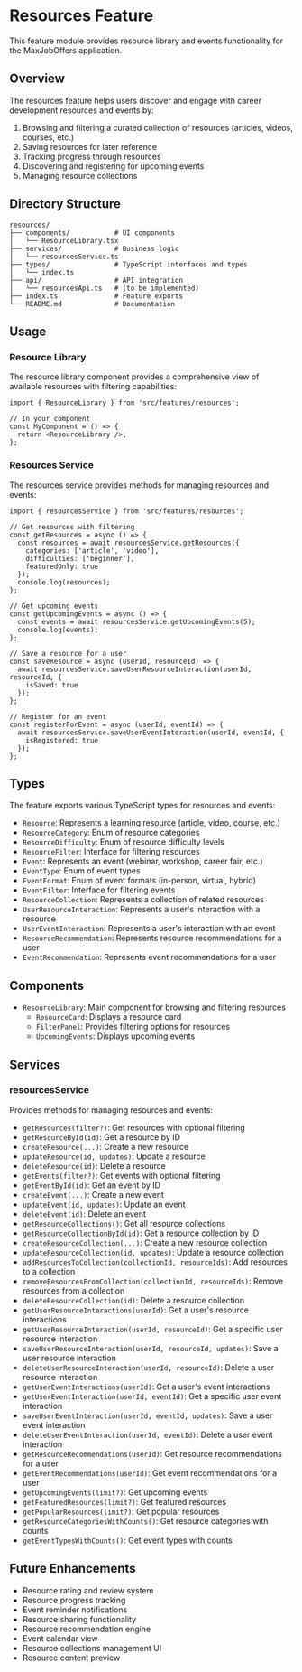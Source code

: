 # Resources Feature

This feature module provides resource library and events functionality for the MaxJobOffers application.

## Overview

The resources feature helps users discover and engage with career development resources and events by:

1. Browsing and filtering a curated collection of resources (articles, videos, courses, etc.)
2. Saving resources for later reference
3. Tracking progress through resources
4. Discovering and registering for upcoming events
5. Managing resource collections

## Directory Structure

```
resources/
├── components/           # UI components
│   └── ResourceLibrary.tsx
├── services/             # Business logic
│   └── resourcesService.ts
├── types/                # TypeScript interfaces and types
│   └── index.ts
├── api/                  # API integration
│   └── resourcesApi.ts   # (to be implemented)
├── index.ts              # Feature exports
└── README.md             # Documentation
```

## Usage

### Resource Library

The resource library component provides a comprehensive view of available resources with filtering capabilities:

```tsx
import { ResourceLibrary } from 'src/features/resources';

// In your component
const MyComponent = () => {
  return <ResourceLibrary />;
};
```

### Resources Service

The resources service provides methods for managing resources and events:

```tsx
import { resourcesService } from 'src/features/resources';

// Get resources with filtering
const getResources = async () => {
  const resources = await resourcesService.getResources({
    categories: ['article', 'video'],
    difficulties: ['beginner'],
    featuredOnly: true
  });
  console.log(resources);
};

// Get upcoming events
const getUpcomingEvents = async () => {
  const events = await resourcesService.getUpcomingEvents(5);
  console.log(events);
};

// Save a resource for a user
const saveResource = async (userId, resourceId) => {
  await resourcesService.saveUserResourceInteraction(userId, resourceId, {
    isSaved: true
  });
};

// Register for an event
const registerForEvent = async (userId, eventId) => {
  await resourcesService.saveUserEventInteraction(userId, eventId, {
    isRegistered: true
  });
};
```

## Types

The feature exports various TypeScript types for resources and events:

- `Resource`: Represents a learning resource (article, video, course, etc.)
- `ResourceCategory`: Enum of resource categories
- `ResourceDifficulty`: Enum of resource difficulty levels
- `ResourceFilter`: Interface for filtering resources
- `Event`: Represents an event (webinar, workshop, career fair, etc.)
- `EventType`: Enum of event types
- `EventFormat`: Enum of event formats (in-person, virtual, hybrid)
- `EventFilter`: Interface for filtering events
- `ResourceCollection`: Represents a collection of related resources
- `UserResourceInteraction`: Represents a user's interaction with a resource
- `UserEventInteraction`: Represents a user's interaction with an event
- `ResourceRecommendation`: Represents resource recommendations for a user
- `EventRecommendation`: Represents event recommendations for a user

## Components

- `ResourceLibrary`: Main component for browsing and filtering resources
  - `ResourceCard`: Displays a resource card
  - `FilterPanel`: Provides filtering options for resources
  - `UpcomingEvents`: Displays upcoming events

## Services

### resourcesService

Provides methods for managing resources and events:

- `getResources(filter?)`: Get resources with optional filtering
- `getResourceById(id)`: Get a resource by ID
- `createResource(...)`: Create a new resource
- `updateResource(id, updates)`: Update a resource
- `deleteResource(id)`: Delete a resource
- `getEvents(filter?)`: Get events with optional filtering
- `getEventById(id)`: Get an event by ID
- `createEvent(...)`: Create a new event
- `updateEvent(id, updates)`: Update an event
- `deleteEvent(id)`: Delete an event
- `getResourceCollections()`: Get all resource collections
- `getResourceCollectionById(id)`: Get a resource collection by ID
- `createResourceCollection(...)`: Create a new resource collection
- `updateResourceCollection(id, updates)`: Update a resource collection
- `addResourcesToCollection(collectionId, resourceIds)`: Add resources to a collection
- `removeResourcesFromCollection(collectionId, resourceIds)`: Remove resources from a collection
- `deleteResourceCollection(id)`: Delete a resource collection
- `getUserResourceInteractions(userId)`: Get a user's resource interactions
- `getUserResourceInteraction(userId, resourceId)`: Get a specific user resource interaction
- `saveUserResourceInteraction(userId, resourceId, updates)`: Save a user resource interaction
- `deleteUserResourceInteraction(userId, resourceId)`: Delete a user resource interaction
- `getUserEventInteractions(userId)`: Get a user's event interactions
- `getUserEventInteraction(userId, eventId)`: Get a specific user event interaction
- `saveUserEventInteraction(userId, eventId, updates)`: Save a user event interaction
- `deleteUserEventInteraction(userId, eventId)`: Delete a user event interaction
- `getResourceRecommendations(userId)`: Get resource recommendations for a user
- `getEventRecommendations(userId)`: Get event recommendations for a user
- `getUpcomingEvents(limit?)`: Get upcoming events
- `getFeaturedResources(limit?)`: Get featured resources
- `getPopularResources(limit?)`: Get popular resources
- `getResourceCategoriesWithCounts()`: Get resource categories with counts
- `getEventTypesWithCounts()`: Get event types with counts

## Future Enhancements

- Resource rating and review system
- Resource progress tracking
- Event reminder notifications
- Resource sharing functionality
- Resource recommendation engine
- Event calendar view
- Resource collections management UI
- Resource content preview
